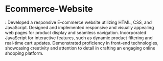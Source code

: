 # Ecommerce-Website

: Developed a responsive E-commerce website utilizing HTML, CSS, and JavaScript. 
Designed and implemented responsive and visually appealing web pages for product display and 
seamless navigation. Incorporated JavaScript for interactive features, such as dynamic product 
filtering and real-time cart updates. Demonstrated proficiency in front-end technologies, showcasing 
creativity and attention to detail in crafting an engaging online shopping platform. 
 
